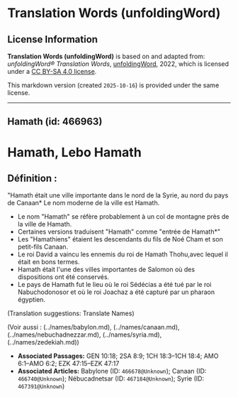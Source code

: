 # Translation Words (unfoldingWord)

## License Information

**Translation Words (unfoldingWord)** is based on and adapted from: _unfoldingWord® Translation Words_, [unfoldingWord](https://unfoldingword.org/utw), 2022, which is licensed under a [CC BY-SA 4.0 license](https://creativecommons.org/licenses/by-sa/4.0/legalcode.en).

This markdown version (created `2025-10-16`) is provided under the same license.



--------------------------------

## Hamath (id: 466963)

Hamath, Lebo Hamath
===================

Définition :
------------

"Hamath était une ville importante dans le nord de la Syrie, au nord du pays de Canaan\* Le nom moderne de la ville est Hamath.

* Le nom "Hamath" se réfère probablement à un col de montagne près de la ville de Hamath.
* Certaines versions traduisent "Hamath" comme "entrée de Hamath\*"
* Les "Hamathiens" étaient les descendants du fils de Noé Cham et son petit\-fils Canaan.
* Le roi David a vaincu les ennemis du roi de Hamath Thohu,avec lequel il était en bons termes.
* Hamath était l'une des villes importantes de Salomon où des dispositions ont été conservés.
* Le pays de Hamath fut le lieu où le roi Sédécias a été tué par le roi Nabuchodonosor et où le roi Joachaz a été capturé par un pharaon égyptien.

(Translation suggestions: Translate Names)

(Voir aussi : (../names/babylon.md), (../names/canaan.md), (../names/nebuchadnezzar.md), (../names/syria.md), (../names/zedekiah.md))

* **Associated Passages:** GEN 10:18; 2SA 8:9; 1CH 18:3–1CH 18:4; AMO 6:1–AMO 6:2; EZK 47:15–EZK 47:17
* **Associated Articles:** Babylone (ID: `466678@Unknown`); Canaan (ID: `466740@Unknown`); Nébucadnetsar (ID: `467184@Unknown`); Syrie (ID: `467391@Unknown`)

